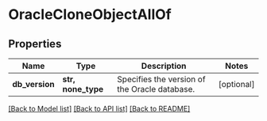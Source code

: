 # OracleCloneObjectAllOf


## Properties
Name | Type | Description | Notes
------------ | ------------- | ------------- | -------------
**db_version** | **str, none_type** | Specifies the version of the Oracle database. | [optional] 

[[Back to Model list]](../README.md#documentation-for-models) [[Back to API list]](../README.md#documentation-for-api-endpoints) [[Back to README]](../README.md)


